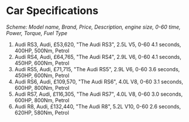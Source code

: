 # Car Specifications

*Scheme: Model name, Brand, Price, Description, engine size, 0-60 time, Power, Torque, Fuel Type*

1. Audi RS3, Audi, £53,620, "The Audi RS3", 2.5L V5, 0-60 4.1 seconds, 400HP, 500Nm, Petrol
2. Audi RS4, Audi, £64,765, "The Audi RS4", 2.9L V6, 0-60 4.1 seconds, 450HP, 600Nm, Petrol
3. Audi RS5, Audi, £71,715, "The Audi RS5", 2.9L V6, 0-60 3.6 seconds, 450HP, 600Nm, Petrol
4. Audi RS6, Audi, £109,570, "The Audi RS6", 4.0L V8, 0-60 3.1 seconds, 600HP, 800Nm, Petrol
5. Audi RS7, Audi, £116,305, "The Audi RS7", 4.0L V8, 0-60 3.0 seconds, 600HP, 800Nm, Petrol
6. Audi R8, Audi, £132,440, "The Audi R8", 5.2L V10, 0-60 2.6 seconds, 620HP, 580Nm, Petrol
